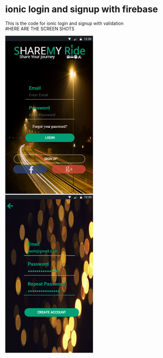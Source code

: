 <h1> ionic login and signup with firebase  </h1>
This is the code for ionic login and signup with validation<br>
#HERE ARE THE SCREEN SHOTS
<p align="left">
<img  src="src/assets/imgs/login.png" height="500"/>
<img  src="src/assets/imgs/signup.png" height="500">
<p>

